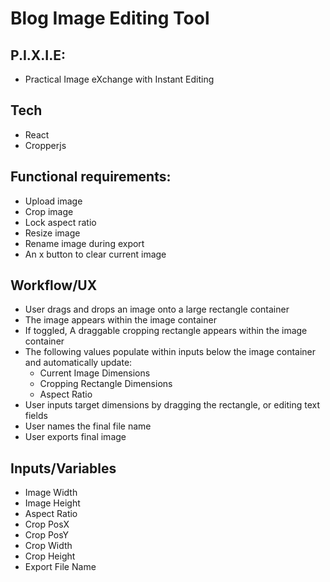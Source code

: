 # Blog Image Editing Tool 
## P.I.X.I.E:
- Practical Image eXchange with Instant Editing

## Tech

- React
- Cropperjs

## Functional requirements:

- Upload image
- Crop image
- Lock aspect ratio
- Resize image
- Rename image during export
- An x button to clear current image

## Workflow/UX

- User drags and drops an image onto a large rectangle container
- The image appears within the image container
- If toggled, A draggable cropping rectangle appears within the image container
- The following values populate within inputs below the image container and automatically update:
    - Current Image Dimensions
    - Cropping Rectangle Dimensions
    - Aspect Ratio
- User inputs target dimensions by dragging the rectangle, or editing text fields
- User names the final file name
- User exports final image

## Inputs/Variables

- Image Width
- Image Height
- Aspect Ratio
- Crop PosX
- Crop PosY
- Crop Width
- Crop Height
- Export File Name
